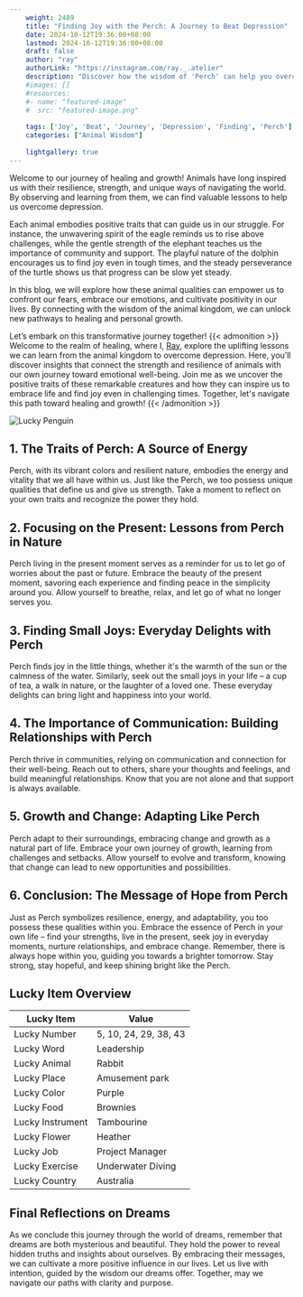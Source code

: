```yaml
---
    weight: 2489
    title: "Finding Joy with the Perch: A Journey to Beat Depression"  # Assuming 'title' column exists
    date: 2024-10-12T19:36:00+08:00
    lastmod: 2024-10-12T19:36:00+08:00
    draft: false
    author: "ray"
    authorLink: "https://instagram.com/ray._.atelier"
    description: "Discover how the wisdom of 'Perch' can help you overcome depression and find joy in your life journey."
    #images: []
    #resources:
    #- name: "featured-image"
    #  src: "featured-image.png"
    
    tags: ['Joy', 'Beat', 'Journey', 'Depression', 'Finding', 'Perch']
    categories: ["Animal Wisdom"]
    
    lightgallery: true
---
```

    
Welcome to our journey of healing and growth! Animals have long inspired us with their resilience, strength, and unique ways of navigating the world. By observing and learning from them, we can find valuable lessons to help us overcome depression.

Each animal embodies positive traits that can guide us in our struggle. For instance, the unwavering spirit of the eagle reminds us to rise above challenges, while the gentle strength of the elephant teaches us the importance of community and support. The playful nature of the dolphin encourages us to find joy even in tough times, and the steady perseverance of the turtle shows us that progress can be slow yet steady.

In this blog, we will explore how these animal qualities can empower us to confront our fears, embrace our emotions, and cultivate positivity in our lives. By connecting with the wisdom of the animal kingdom, we can unlock new pathways to healing and personal growth.

Let’s embark on this transformative journey together!
{{< admonition >}}
Welcome to the realm of healing, where I, [Ray](https://instagram.com/ray._.atelier), explore the uplifting lessons we can learn from the animal kingdom to overcome depression. Here, you’ll discover insights that connect the strength and resilience of animals with our own journey toward emotional well-being. Join me as we uncover the positive traits of these remarkable creatures and how they can inspire us to embrace life and find joy even in challenging times. Together, let's navigate this path toward healing and growth!
{{< /admonition >}}

![Lucky Penguin](https://cdn.pixabay.com/photo/2024/09/07/02/34/penguins-9028827_1280.jpg "Lucky Penguin")

## 1. The Traits of Perch: A Source of Energy
Perch, with its vibrant colors and resilient nature, embodies the energy and vitality that we all have within us. Just like the Perch, we too possess unique qualities that define us and give us strength. Take a moment to reflect on your own traits and recognize the power they hold.

## 2. Focusing on the Present: Lessons from Perch in Nature
Perch living in the present moment serves as a reminder for us to let go of worries about the past or future. Embrace the beauty of the present moment, savoring each experience and finding peace in the simplicity around you. Allow yourself to breathe, relax, and let go of what no longer serves you.

## 3. Finding Small Joys: Everyday Delights with Perch
Perch finds joy in the little things, whether it's the warmth of the sun or the calmness of the water. Similarly, seek out the small joys in your life – a cup of tea, a walk in nature, or the laughter of a loved one. These everyday delights can bring light and happiness into your world.

## 4. The Importance of Communication: Building Relationships with Perch
Perch thrive in communities, relying on communication and connection for their well-being. Reach out to others, share your thoughts and feelings, and build meaningful relationships. Know that you are not alone and that support is always available.

## 5. Growth and Change: Adapting Like Perch
Perch adapt to their surroundings, embracing change and growth as a natural part of life. Embrace your own journey of growth, learning from challenges and setbacks. Allow yourself to evolve and transform, knowing that change can lead to new opportunities and possibilities.

## 6. Conclusion: The Message of Hope from Perch
Just as Perch symbolizes resilience, energy, and adaptability, you too possess these qualities within you. Embrace the essence of Perch in your own life – find your strengths, live in the present, seek joy in everyday moments, nurture relationships, and embrace change. Remember, there is always hope within you, guiding you towards a brighter tomorrow. Stay strong, stay hopeful, and keep shining bright like the Perch.


## Lucky Item Overview
| Lucky Item          | Value              |
|---------------|--------------------|
| Lucky Number        | 5, 10, 24, 29, 38, 43  |
| Lucky Word          | Leadership |
| Lucky Animal        | Rabbit |
| Lucky Place         | Amusement park     |
| Lucky Color         | Purple     |
| Lucky Food          | Brownies      |
| Lucky Instrument    | Tambourine |
| Lucky Flower        | Heather    |
| Lucky Job           | Project Manager       |
| Lucky Exercise      | Underwater Diving  |
| Lucky Country       | Australia    |


##  Final Reflections on Dreams

As we conclude this journey through the world of dreams, remember that dreams are both mysterious and beautiful. They hold the power to reveal hidden truths and insights about ourselves. By embracing their messages, we can cultivate a more positive influence in our lives. Let us live with intention, guided by the wisdom our dreams offer. Together, may we navigate our paths with clarity and purpose.
